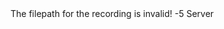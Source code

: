 <function name="RECORD_INVALIDPATH" parent="sourcetv" type="libraryfield">
	<description>
		The filepath for the recording is invalid!
	</description>
	<value>-5</value>
	<realm>Server</realm>
</function>